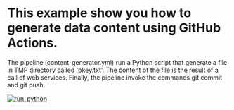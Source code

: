 # This example show you how to generate data content using GitHub Actions.
The pipeline (content-generator.yml) run a Python script that generate a file in TMP directory called 'pkey.txt'. The content of the file is the result of a call of web services.
Finally, the pipeline invoke the commands git commit and git push.


[![run-python](https://github.com/flai78/testactions/actions/workflows/content-generator.yaml/badge.svg?branch=main)](https://github.com/flai78/testactions/actions/workflows/content-generator.yaml)